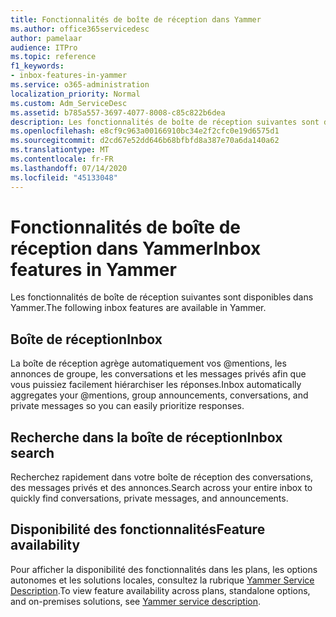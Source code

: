 ```yaml
---
title: Fonctionnalités de boîte de réception dans Yammer
ms.author: office365servicedesc
author: pamelaar
audience: ITPro
ms.topic: reference
f1_keywords:
- inbox-features-in-yammer
ms.service: o365-administration
localization_priority: Normal
ms.custom: Adm_ServiceDesc
ms.assetid: b785a557-3697-4077-8008-c85c822b6dea
description: Les fonctionnalités de boîte de réception suivantes sont disponibles dans Yammer.
ms.openlocfilehash: e8cf9c963a00166910bc34e2f2cfc0e19d6575d1
ms.sourcegitcommit: d2cd67e52dd646b68bfbfd8a387e70a6da140a62
ms.translationtype: MT
ms.contentlocale: fr-FR
ms.lasthandoff: 07/14/2020
ms.locfileid: "45133048"
---
```

# <a name="inbox-features-in-yammer"></a><span data-ttu-id="a40d2-103">Fonctionnalités de boîte de réception dans Yammer</span><span class="sxs-lookup"><span data-stu-id="a40d2-103">Inbox features in Yammer</span></span>

<span data-ttu-id="a40d2-104">Les fonctionnalités de boîte de réception suivantes sont disponibles dans Yammer.</span><span class="sxs-lookup"><span data-stu-id="a40d2-104">The following inbox features are available in Yammer.</span></span>
  
## <a name="inbox"></a><span data-ttu-id="a40d2-105">Boîte de réception</span><span class="sxs-lookup"><span data-stu-id="a40d2-105">Inbox</span></span>

<span data-ttu-id="a40d2-106">La boîte de réception agrège automatiquement vos @mentions, les annonces de groupe, les conversations et les messages privés afin que vous puissiez facilement hiérarchiser les réponses.</span><span class="sxs-lookup"><span data-stu-id="a40d2-106">Inbox automatically aggregates your @mentions, group announcements, conversations, and private messages so you can easily prioritize responses.</span></span>
  
## <a name="inbox-search"></a><span data-ttu-id="a40d2-107">Recherche dans la boîte de réception</span><span class="sxs-lookup"><span data-stu-id="a40d2-107">Inbox search</span></span>

<span data-ttu-id="a40d2-108">Recherchez rapidement dans votre boîte de réception des conversations, des messages privés et des annonces.</span><span class="sxs-lookup"><span data-stu-id="a40d2-108">Search across your entire inbox to quickly find conversations, private messages, and announcements.</span></span>
  
## <a name="feature-availability"></a><span data-ttu-id="a40d2-109">Disponibilité des fonctionnalités</span><span class="sxs-lookup"><span data-stu-id="a40d2-109">Feature availability</span></span>

<span data-ttu-id="a40d2-110">Pour afficher la disponibilité des fonctionnalités dans les plans, les options autonomes et les solutions locales, consultez la rubrique [Yammer Service Description](yammer-service-description.md).</span><span class="sxs-lookup"><span data-stu-id="a40d2-110">To view feature availability across plans, standalone options, and on-premises solutions, see [Yammer service description](yammer-service-description.md).</span></span>
  

